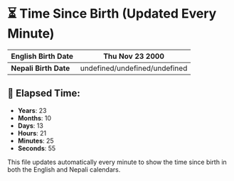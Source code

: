 # ⏳ Time Since Birth (Updated Every Minute)

| **English Birth Date** | Thu Nov 23 2000 |
|------------------------|-------------------------------------|
| **Nepali Birth Date**  | undefined/undefined/undefined                  |

## 📅 Elapsed Time:

- **Years**: 23
- **Months**: 10
- **Days**: 13
- **Hours**: 21
- **Minutes**: 25
- **Seconds**: 55

This file updates automatically every minute to show the time since birth in both the English and Nepali calendars.